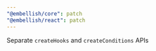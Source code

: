 ```yaml
---
"@embellish/core": patch
"@embellish/react": patch
---
```


Separate `createHooks` and `createConditions` APIs
